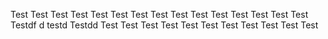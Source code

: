 
Test
Test
Test
Test
Test
Test
Test
Test
Test
Test
Test
Test
Test
Test
Test
Testdf
d
testd
Testdd
Test
Test
Test
Test
Test
Test
Test
Test
Test
Test
Test
